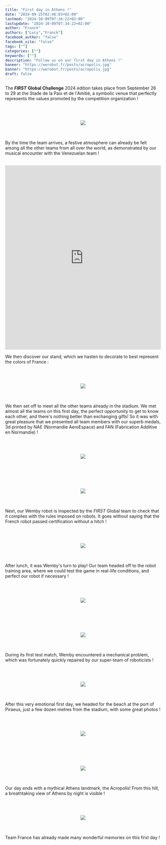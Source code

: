 ```yaml
---
title: "First day in Athens !"
date: "2024-09-25T02:46:03+02:00"
lastmod: "2024-10-09T07:34:22+02:00"
lastupdate: "2024-10-09T07:34:22+02:00"
author: "Franck"
authors: ["Lucy","Franck"]
facebook_author: "false"
facebook_site: "false"
tags: [""]
categories: [""]
keywords: [""]
description: "Follow us on our first day in Athens !"
baneer: "https://werobot.fr/posts/acropolis.jpg"
banner: "https://werobot.fr/posts/acropolis.jpg"
draft: false
---
```

The ***FIRST*** **Global Challenge** 2024 edition takes place from September 26 to 29 at the Stade de la Paix et de l'Amitié, a symbolic venue that perfectly represents the values promoted by the competition organization !


<br><br>
<center>
<img src="https://werobot.fr/posts/stadium.jpg">
</center>
<br><br>



By the time the team arrives, a festive atmosphere can already be felt among all the other teams from all over the world, as demonstrated by our musical encounter with the Venezuelan team !


<br>
<iframe class="youtube-player" width="100%" height="597" src="https://youtube.com/embed/NVu7DVMlx-o?
version=3&amp;rel=1&amp;showsearch=0&amp;showinfo=1&amp;iv_load_policy=1&amp;fs=1&amp;hl=fr-FR&amp;autohide=2&amp;wmode=transparent" allowfullscreen="true" style="border:0;" sandbox="allow-scripts allow-same-origin allow-popups allow-presentation allow-popups-to-escape-sandbox"></iframe>



We then discover our stand, which we hasten to decorate to best represent the colors of France :


<br><br>
<center>
<div style="width: 100%">
<img src="https://werobot.fr/posts/stand.jpg">
</div>
</center>
<br><br>



We then set off to meet all the other teams already in the stadium. We met almost all the teams on this first day, the perfect opportunity to get to know each other, and there's nothing better than exchanging gifts! So it was with great pleasure that we presented all team members with our superb medals, 3d printed by NAE (Normandie AeroEspace) and FAN (Fabrication Additive en Normandie) !


<br><br>
<center>
<div style="width: 50%">
<img src="https://werobot.fr/posts/pierremed.jpg">
</div>
</center>
<br><br>


<br><br>
<center>
<div style="width: 100%">
<img src="https://werobot.fr/posts/switzerland.jpg">
</div>
</center>
<br><br>



Next, our Wemby robot is inspected by the <i>FIRST</i> Global team to check that it complies with the rules imposed on robots.
It goes without saying that the French robot passed certification without a hitch ! 


<br><br>
<center>
<div style="width: 50%">
<img src="https://werobot.fr/posts/inspectionj.jpg">
</div>
</center>
<br><br>


After lunch, it was Wemby's turn to play! Our team headed off to the robot training area, where we could test the game in real-life conditions, and perfect our robot if necessary !

<br><br>
<center>
<div style="width: 50%">
<img src="https://werobot.fr/posts/couloir.jpg">
</div>
</center>
<br><br>


<br><br>
<center>
<div style="width: 50%">
<img src="https://werobot.fr/posts/terrain.jpg">
</div>
</center>
<br><br>

During its first test match, Wemby encountered a mechanical problem, which was fortunately quickly repaired by our super-team of roboticists !


<br><br>
<center>
<div style="width: 50%">
<img src="https://werobot.fr/posts/reparation.jpg">
</div>
</center>
<br><br>


After this very emotional first day, we headed for the beach at the port of Piraeus, just a few dozen metres from the stadium, with some great photos !


<br><br>
<center>
<div style="width: 50%">
<img src="https://werobot.fr/posts/seagrp.jpg">
</div>
</center>
<br><br>


<br><br>
<center>
<div style="width: 50%">
<img src="https://werobot.fr/posts/sea.jpg">
</div>
</center>
<br><br>


Our day ends with a mythical Athens landmark, the Acropolis! From this hill, a breathtaking view of Athens by night is visible !

<br><br>
<center>
<div style="width: 100%">
<img src="https://werobot.fr/posts/acropolis.jpg">
</div>
</center>
<br><br>

Team France has already made many wonderful memories on this first day !





